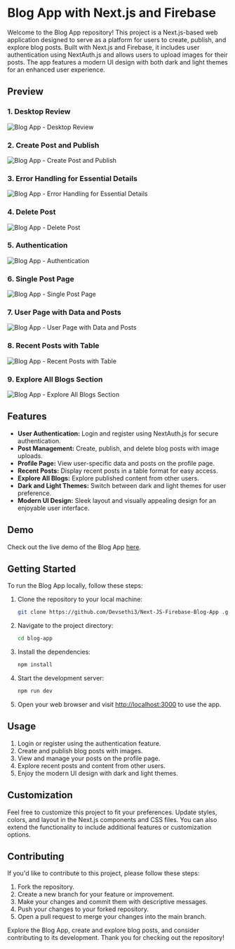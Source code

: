 # Blog App with Next.js and Firebase

Welcome to the Blog App repository! This project is a Next.js-based web application designed to serve as a platform for users to create, publish, and explore blog posts. Built with Next.js and Firebase, it includes user authentication using NextAuth.js and allows users to upload images for their posts. The app features a modern UI design with both dark and light themes for an enhanced user experience.

## Preview

### 1. Desktop Review

![Blog App - Desktop Review](preview_desktop_review.png)

### 2. Create Post and Publish

![Blog App - Create Post and Publish](preview_create_post.png)

### 3. Error Handling for Essential Details

![Blog App - Error Handling for Essential Details](preview_error_handling.png)

### 4. Delete Post

![Blog App - Delete Post](preview_delete_post.png)

### 5. Authentication

![Blog App - Authentication](preview_authentication.png)

### 6. Single Post Page

![Blog App - Single Post Page](preview_single_post.png)

### 7. User Page with Data and Posts

![Blog App - User Page with Data and Posts](preview_user_page.png)

### 8. Recent Posts with Table

![Blog App - Recent Posts with Table](preview_recent_posts.png)

### 9. Explore All Blogs Section

![Blog App - Explore All Blogs Section](preview_explore_blogs.png)

## Features

- **User Authentication:** Login and register using NextAuth.js for secure authentication.
- **Post Management:** Create, publish, and delete blog posts with image uploads.
- **Profile Page:** View user-specific data and posts on the profile page.
- **Recent Posts:** Display recent posts in a table format for easy access.
- **Explore All Blogs:** Explore published content from other users.
- **Dark and Light Themes:** Switch between dark and light themes for user preference.
- **Modern UI Design:** Sleek layout and visually appealing design for an enjoyable user interface.

## Demo

Check out the live demo of the Blog App [here](https://next-js-blog-app-eta.vercel.app).

## Getting Started

To run the Blog App locally, follow these steps:

1. Clone the repository to your local machine:

   ```bash
   git clone https://github.com/Devsethi3/Next-JS-Firebase-Blog-App .git
   ```

2. Navigate to the project directory:

   ```bash
   cd blog-app
   ```

3. Install the dependencies:

   ```bash
   npm install
   ```

4. Start the development server:

   ```bash
   npm run dev
   ```

5. Open your web browser and visit [http://localhost:3000](http://localhost:3000) to use the app.

## Usage

1. Login or register using the authentication feature.
2. Create and publish blog posts with images.
3. View and manage your posts on the profile page.
4. Explore recent posts and content from other users.
5. Enjoy the modern UI design with dark and light themes.

## Customization

Feel free to customize this project to fit your preferences. Update styles, colors, and layout in the Next.js components and CSS files. You can also extend the functionality to include additional features or customization options.

## Contributing

If you'd like to contribute to this project, please follow these steps:

1. Fork the repository.
2. Create a new branch for your feature or improvement.
3. Make your changes and commit them with descriptive messages.
4. Push your changes to your forked repository.
5. Open a pull request to merge your changes into the main branch.

Explore the Blog App, create and explore blog posts, and consider contributing to its development. Thank you for checking out the repository!
